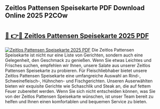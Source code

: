 ## Zeitlos Pattensen Speisekarte PDF Download Online 2025 P2COw

# <h2><a href="http://gc8ieb.nevu.top/?p=Zeitlos+Pattensen+Speisekarte">🔗 👉🔴 Zeitlos Pattensen Speisekarte 2025 PDF</a></h2>

[![Zeitlos Pattensen Speisekarte 2025 PDF](https://i.imgur.com/dBaPXMq.png)](http://gc8ieb.nevu.top/?p=Zeitlos+Pattensen+Speisekarte)
Die Zeitlos Pattensen Speisekarte ist nicht nur eine Liste von Gerichten, sondern auch eine Gelegenheit, den Geschmack zu genießen. Wenn Sie etwas Leichtes und Frisches suchen, empfehlen wir Ihnen, unsere Salate aus unserer Zeitlos Pattensen Speisekarte zu probieren. Für Fleischliebhaber bietet unsere Zeitlos Pattensen Speisekarte eine umfangreiche Auswahl an Rind-, Schweinefleisch-, Hühnchen- und Fischgerichten. Unseren Auserwählten bieten wir exquisite Gerichte wie Schaschlik und Steak an, die auf fettem Feuer zubereitet werden. Wenn Sie sich nicht entscheiden können, was Sie von der Zeitlos Pattensen Speisekarte wünschen, ist unser Team bereit zu helfen und Ihnen einen komfortablen und bequemen Service zu bieten.
